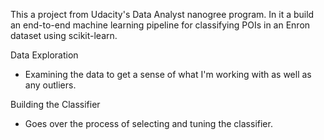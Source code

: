This a project from Udacity's Data Analyst nanogree program. In it a build an end-to-end machine learning pipeline
for classifying POIs in an Enron dataset using scikit-learn.

Data Exploration
* Examining the data to get a sense of what I'm working with as well as any outliers.

Building the Classifier
* Goes over the process of selecting and tuning the classifier.